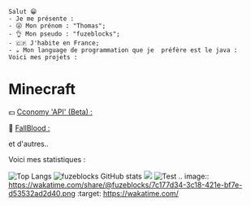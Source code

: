 ```
Salut 😁
- Je me présente :
- 😜 Mon prénom : "Thomas";
- 👌 Mon pseudo : "fuzeblocks";
- 🇨🇵 J'habite en France;
- ☕ Mon language de programmation que je  préfère est le java :
Voici mes projets :
```
# Minecraft 
💵 [Cconomy 'API' (Beta) :](https://github.com/fuzeblocks/Cconomy)

🏥 [FallBlood :](https://github.com/fuzeblocks/FallBlood) 

et d'autres..

Voici mes statistiques :

![Top Langs](https://github-readme-stats.vercel.app/api/top-langs/?username=fuzeblocks&layout=compact)
![fuzeblocks GitHub stats](https://github-readme-stats.vercel.app/api?username=fuzeblocks&show_icons=true&theme=dark)
![](https://komarev.com/ghpvc/?username=fuzeblocks)
![Test](https://wakatime.com/share/@fuzeblocks/5e74bcae-91ae-4a57-8924-413becb56c7d.svg)
.. image:: https://wakatime.com/share/@fuzeblocks/7c177d34-3c18-421e-bf7e-d53532ad2d40.png
    :target: https://wakatime.com/
